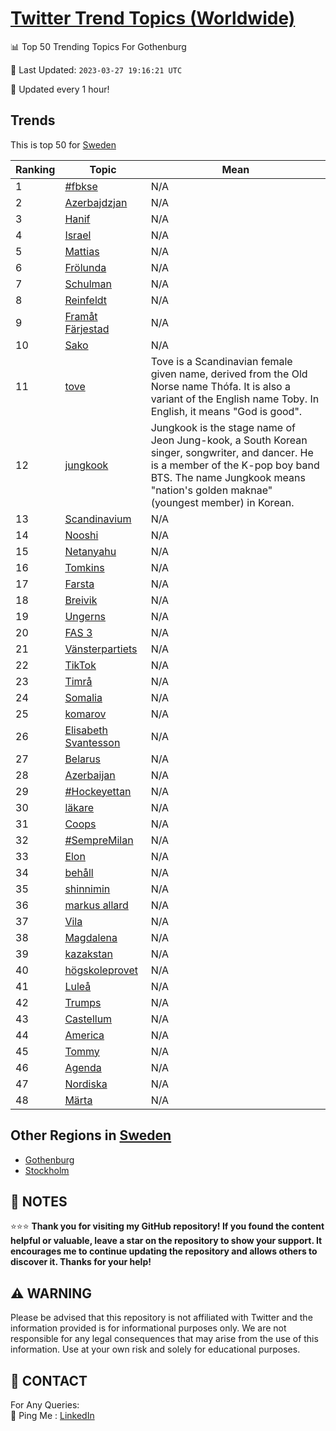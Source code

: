[Twitter Trend Topics (Worldwide)](https://github.com/ErcinDedeoglu/Twitter-Trend-Topics)
==========


📊 Top 50 Trending Topics For Gothenburg

📆 Last Updated: `2023-03-27 19:16:21 UTC`

🔧 Updated every 1 hour!


## Trends

This is top 50 for [Sweden](</Sweden>)

| Ranking | Topic | Mean |
| ------- | ------------ | ------------ |
| 1 | [#fbkse](http://twitter.com/search?q=%23fbkse) | N/A |
| 2 | [Azerbajdzjan](http://twitter.com/search?q=Azerbajdzjan) | N/A |
| 3 | [Hanif](http://twitter.com/search?q=Hanif) | N/A |
| 4 | [Israel](http://twitter.com/search?q=Israel) | N/A |
| 5 | [Mattias](http://twitter.com/search?q=Mattias) | N/A |
| 6 | [Frölunda](http://twitter.com/search?q=Fr%c3%b6lunda) | N/A |
| 7 | [Schulman](http://twitter.com/search?q=Schulman) | N/A |
| 8 | [Reinfeldt](http://twitter.com/search?q=Reinfeldt) | N/A |
| 9 | [Framåt Färjestad](http://twitter.com/search?q=Fram%c3%a5t+F%c3%a4rjestad) | N/A |
| 10 | [Sako](http://twitter.com/search?q=Sako) | N/A |
| 11 | [tove](http://twitter.com/search?q=tove) | Tove is a Scandinavian female given name, derived from the Old Norse name Thófa. It is also a variant of the English name Toby. In English, it means "God is good". |
| 12 | [jungkook](http://twitter.com/search?q=jungkook) | Jungkook is the stage name of Jeon Jung-kook, a South Korean singer, songwriter, and dancer. He is a member of the K-pop boy band BTS. The name Jungkook means "nation's golden maknae" (youngest member) in Korean. |
| 13 | [Scandinavium](http://twitter.com/search?q=Scandinavium) | N/A |
| 14 | [Nooshi](http://twitter.com/search?q=Nooshi) | N/A |
| 15 | [Netanyahu](http://twitter.com/search?q=Netanyahu) | N/A |
| 16 | [Tomkins](http://twitter.com/search?q=Tomkins) | N/A |
| 17 | [Farsta](http://twitter.com/search?q=Farsta) | N/A |
| 18 | [Breivik](http://twitter.com/search?q=Breivik) | N/A |
| 19 | [Ungerns](http://twitter.com/search?q=Ungerns) | N/A |
| 20 | [FAS 3](http://twitter.com/search?q=FAS+3) | N/A |
| 21 | [Vänsterpartiets](http://twitter.com/search?q=V%c3%a4nsterpartiets) | N/A |
| 22 | [TikTok](http://twitter.com/search?q=TikTok) | N/A |
| 23 | [Timrå](http://twitter.com/search?q=Timr%c3%a5) | N/A |
| 24 | [Somalia](http://twitter.com/search?q=Somalia) | N/A |
| 25 | [komarov](http://twitter.com/search?q=komarov) | N/A |
| 26 | [Elisabeth Svantesson](http://twitter.com/search?q=Elisabeth+Svantesson) | N/A |
| 27 | [Belarus](http://twitter.com/search?q=Belarus) | N/A |
| 28 | [Azerbaijan](http://twitter.com/search?q=Azerbaijan) | N/A |
| 29 | [#Hockeyettan](http://twitter.com/search?q=%23Hockeyettan) | N/A |
| 30 | [läkare](http://twitter.com/search?q=l%c3%a4kare) | N/A |
| 31 | [Coops](http://twitter.com/search?q=Coops) | N/A |
| 32 | [#SempreMilan](http://twitter.com/search?q=%23SempreMilan) | N/A |
| 33 | [Elon](http://twitter.com/search?q=Elon) | N/A |
| 34 | [behåll](http://twitter.com/search?q=beh%c3%a5ll) | N/A |
| 35 | [shinnimin](http://twitter.com/search?q=shinnimin) | N/A |
| 36 | [markus allard](http://twitter.com/search?q=markus+allard) | N/A |
| 37 | [Vila](http://twitter.com/search?q=Vila) | N/A |
| 38 | [Magdalena](http://twitter.com/search?q=Magdalena) | N/A |
| 39 | [kazakstan](http://twitter.com/search?q=kazakstan) | N/A |
| 40 | [högskoleprovet](http://twitter.com/search?q=h%c3%b6gskoleprovet) | N/A |
| 41 | [Luleå](http://twitter.com/search?q=Lule%c3%a5) | N/A |
| 42 | [Trumps](http://twitter.com/search?q=Trumps) | N/A |
| 43 | [Castellum](http://twitter.com/search?q=Castellum) | N/A |
| 44 | [America](http://twitter.com/search?q=America) | N/A |
| 45 | [Tommy](http://twitter.com/search?q=Tommy) | N/A |
| 46 | [Agenda](http://twitter.com/search?q=Agenda) | N/A |
| 47 | [Nordiska](http://twitter.com/search?q=Nordiska) | N/A |
| 48 | [Märta](http://twitter.com/search?q=M%c3%a4rta) | N/A |



## Other Regions in [Sweden](</Sweden>)

* [Gothenburg](</Sweden/Gothenburg.md>)
* [Stockholm](</Sweden/Stockholm.md>)



## 📝 NOTES

⭐⭐⭐ **Thank you for visiting my GitHub repository! If you found the content helpful or valuable, leave a star on the repository to show your support. It encourages me to continue updating the repository and allows others to discover it. Thanks for your help!**


## ⚠️ WARNING

Please be advised that this repository is not affiliated with Twitter and the information provided is for informational purposes only. We are not responsible for any legal consequences that may arise from the use of this information. Use at your own risk and solely for educational purposes.


## 📨 CONTACT

 For Any Queries:  
            🏓 Ping Me : [LinkedIn](https://www.linkedin.com/in/ercindedeoglu/)
